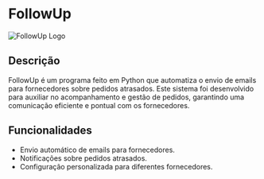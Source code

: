 # FollowUp

![FollowUp Logo](https://github.com/Rafaeros/FollowUp/blob/main/fk-logo.ico)

## Descrição
FollowUp é um programa feito em Python que automatiza o envio de emails para fornecedores sobre pedidos atrasados. Este sistema foi desenvolvido para auxiliar no acompanhamento e gestão de pedidos, garantindo uma comunicação eficiente e pontual com os fornecedores.

## Funcionalidades
- Envio automático de emails para fornecedores.
- Notificações sobre pedidos atrasados.
- Configuração personalizada para diferentes fornecedores.
